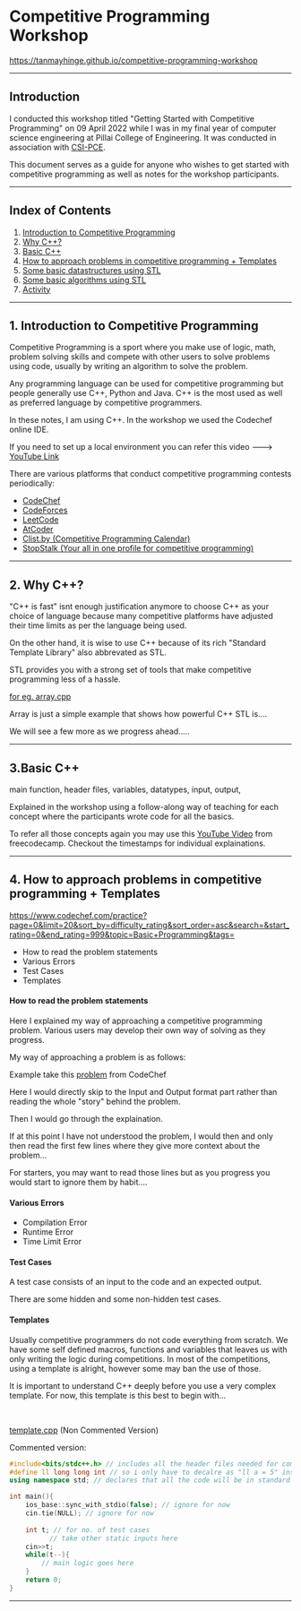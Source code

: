 # Competitive Programming Workshop

<a href="https://tanmayhinge.github.io/competitive-programming-workshop">https://tanmayhinge.github.io/competitive-programming-workshop</a>

---

## Introduction

I conducted this workshop titled "Getting Started with Competitive Programming" on 09 April 2022 while I was in my final year of computer science engineering at Pillai College of Engineering. It was conducted in association with [CSI-PCE]().

This document serves as a guide for anyone who wishes to get started with competitive programming as well as notes for the workshop participants.

---

## Index of Contents

1. [Introduction to Competitive Programming](#1-introduction-to-competitive-programming)
2. [Why C++?](#2-why-c)
3. [Basic C++](#3basic-c)
4. [How to approach problems in competitive programming + Templates](#4-how-to-approach-problems-in-competitive-programming--templates)
5. [Some basic datastructures using STL]()
6. [Some basic algorithms using STL]()
7. [Activity]()

---

## 1. Introduction to Competitive Programming

Competitive Programming is a sport where you make use of logic, math, problem solving skills and compete with other users to solve problems using code, usually by writing an algorithm to solve the problem.

Any programming language can be used for competitive programming but people generally use C++, Python and Java. C++ is the most used as well as preferred language by competitive programmers.

In these notes, I am using C++. 
In the workshop we used the Codechef online IDE. 

If you need to set up a local environment you can refer this video ---> [YouTube Link](https://www.youtube.com/watch?v=CZ7Mf7qxbIU)

There are various platforms that conduct competitive programming contests periodically:

- [CodeChef](https://www.codechef.com/)
- [CodeForces](https://codeforces.com/)
- [LeetCode](https://leetcode.com/)
- [AtCoder](https://atcoder.jp/)
- [Clist.by (Competitive Programming Calendar)](https://clist.by/)
- [StopStalk (Your all in one profile for competitive programming)](https://www.stopstalk.com/)

---

## 2. Why C++?

"C++ is fast" isnt enough justification anymore to choose C++ as your choice of language because many competitive platforms have adjusted their time limits as per the language being used.

On the other hand, it is wise to use C++ because of its rich "Standard Template Library" also abbrevated as STL.

STL provides you with a strong set of tools that make competitive programming less of a hassle.

[for eg. array.cpp](array.cpp)

Array is just a simple example that shows how powerful C++ STL is....

We will see a few more as we progress ahead.....

---

## 3.Basic C++

main function, header files, variables, datatypes, input, output, 

Explained in the workshop using a follow-along way of teaching for each concept where the participants wrote code for all the basics.

To refer all those concepts again you may use this [YouTube Video](https://www.youtube.com/watch?v=vLnPwxZdW4Y&ab_channel=freeCodeCamp.org) from freecodecamp. Checkout the timestamps for individual explainations.

---

## 4. How to approach problems in competitive programming + Templates

https://www.codechef.com/practice?page=0&limit=20&sort_by=difficulty_rating&sort_order=asc&search=&start_rating=0&end_rating=999&topic=Basic+Programming&tags=

- How to read the problem statements
- Various Errors
- Test Cases
- Templates


#### How to read the problem statements

Here I explained my way of approaching a competitive programming problem. Various users may develop their own way of solving as they progress.

My way of approaching a problem is as follows:

Example take this [problem](https://www.codechef.com/problems/INSTNOODLE) from CodeChef

Here I would directly skip to the Input and Output format part rather than reading the whole "story" behind the problem.

Then I would go through the explaination. 

If at this point I have not understood the problem, I would then and only then read the first few lines where they give more context about the problem...

For starters, you may want to read those lines but as you progress you would start to ignore them by habit....

#### Various Errors

- Compilation Error
- Runtime Error
- Time Limit Error

#### Test Cases

A test case consists of an input to the code and an expected output.

There are some hidden and some non-hidden test cases. 


#### Templates

Usually competitive programmers do not code everything from scratch. 
We have some self defined macros, functions and variables that leaves us with only writing the logic during competitions. In most of the competitions, using a template is alright, however some may ban the use of those.

It is important to understand C++ deeply before you use a very complex template. For now, this template is this best to begin with...

<br>

[template.cpp](template.cpp) (Non Commented Version)

Commented version:
```cpp
#include<bits/stdc++.h> // includes all the header files needed for competitive programming
#define ll long long int // so i only have to decalre as "ll a = 5" instead of "long long int a = 5"
using namespace std; // declares that all the code will be in standard  namespace

int main(){
    ios_base::sync_with_stdio(false); // ignore for now
    cin.tie(NULL); // ignore for now
    
    int t; // for no. of test cases
          // take other static inputs here
    cin>>t;
    while(t--){ 
        // main logic goes here
    }
    return 0;
}
```



---

